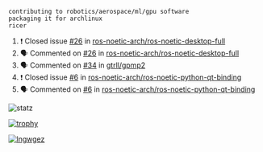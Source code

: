 ```
contributing to robotics/aerospace/ml/gpu software
packaging it for archlinux
ricer
```

<!--START_SECTION:activity-->
1. ❗️ Closed issue [#26](https://github.com/ros-noetic-arch/ros-noetic-desktop-full/issues/26) in [ros-noetic-arch/ros-noetic-desktop-full](https://github.com/ros-noetic-arch/ros-noetic-desktop-full)
2. 🗣 Commented on [#26](https://github.com/ros-noetic-arch/ros-noetic-desktop-full/issues/26) in [ros-noetic-arch/ros-noetic-desktop-full](https://github.com/ros-noetic-arch/ros-noetic-desktop-full)
3. 🗣 Commented on [#34](https://github.com/gtrll/gpmp2/issues/34) in [gtrll/gpmp2](https://github.com/gtrll/gpmp2)
4. ❗️ Closed issue [#6](https://github.com/ros-noetic-arch/ros-noetic-python-qt-binding/issues/6) in [ros-noetic-arch/ros-noetic-python-qt-binding](https://github.com/ros-noetic-arch/ros-noetic-python-qt-binding)
5. 🗣 Commented on [#6](https://github.com/ros-noetic-arch/ros-noetic-python-qt-binding/issues/6) in [ros-noetic-arch/ros-noetic-python-qt-binding](https://github.com/ros-noetic-arch/ros-noetic-python-qt-binding)
<!--END_SECTION:activity-->


![statz](https://github-readme-stats.vercel.app/api?username=acxz&include_all_commits=true&show_icons=true)

[![trophy](https://github-profile-trophy.vercel.app/?username=acxz)](https://github.com/ryo-ma/github-profile-trophy)

[![lngwgez](https://github-readme-stats.vercel.app/api/top-langs/?username=acxz&layout=compact)](https://github.com/acxz/github-readme-stats)


<!--
**acxz/acxz** is a ✨ _special_ ✨ repository because its `README.md` (this file) appears on your GitHub profile.

Here are some ideas to get you started:

- 🔭 I’m currently working on ...
- 🌱 I’m currently learning ...
- 👯 I’m looking to collaborate on ...
- 🤔 I’m looking for help with ...
- 💬 Ask me about ...
- 📫 How to reach me: ...
- 😄 Pronouns: ...
- ⚡ Fun fact: ...
-->
